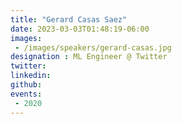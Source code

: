 ```yaml
---
title: "Gerard Casas Saez"
date: 2023-03-03T01:48:19-06:00
images: 
 - /images/speakers/gerard-casas.jpg
designation : ML Engineer @ Twitter
twitter: 
linkedin: 
github: 
events:
 - 2020
---
```



